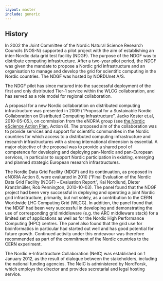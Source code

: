 ```yaml
---
layout: master
include: generic
---
```


## History

In 2002 the Joint Committee of the Nordic Natural Science Research Councils
(NOS-N) supported a pilot project with the aim of establishing an inter-Nordic
data grid test facility (NDGF). The purpose of the NDGF was to distribute
computing infrastructure. After a two-year pilot period, the NDGF was given the
mandate to propose a Nordic grid infrastructure and an organisation to manage
and develop the grid for scientific computing in the Nordic countries. The NDGF
was hosted by NORDUnet A/S.

The NDGF pilot has since matured into the successful deployment of the first and
only distributed Tier-1 service within the WLCG collaboration, and has served as
a role model for regional collaboration.

A proposal for a new Nordic collaboration on distributed computing
infrastructure was presented in 2009 (“Proposal for a Sustainable Nordic
Collaboration on Distributed Computing Infrastructure”, Jacko Koster et.al,
2010-05-05.), on commission from the eNORIA group (see
[the Nordic eScience Action Plan](http://www.nordforsk.org/en/publikasjoner/nordic-escience-action-plan/view),
Action 8). The proposed aim of the collaboration was to provide services and
support for scientific communities in the Nordic countries for which access to a
distributed computing infrastructure and research infrastructures with a strong
international dimension is essential. A major objective of the proposal was to
provide a shared pool of competence for developing and deploying pan-Nordic and
pan-European services, in particular to support Nordic participation in
existing, emerging and planned strategic European research infrastructures.

The Nordic Data Grid Facility (NDGF) and its continuation, as proposed in eNORIA
Action 8, were evaluated in 2010 (“Final Evaluation of the Nordic Data Grid
Facility (NDGF) – Evaluation Report”, Kai Nordlund, Dieter Kranzlmüller, Rob
Pennington, 2010-10-03). The panel found that the NDGF project had been very
successful in deploying and operating a joint Nordic grid infrastructure,
primarily, but not solely, as a contribution to the CERN Worldwide LHC Computing
Grid (WLCG). In addition, the panel found that the NDGF had been very successful
in developing and demonstrating the use of corresponding grid middleware (e.g.
the ARC middleware stack) for a limited set of applications as well as for the
Nordic High Performance Computing (HPC) centres. The panel also found that the
grid use for bioinformatics in particular had started out well and has good
potential for future growth. Continued activity under this endeavour was
therefore recommended as part of the commitment of the Nordic countries to the
CERN experiment.

The Nordic e-Infrastructure Collaboration (NeIC) was established on 1 January
2012, as the result of dialogue between the stakeholders, including the national
funding agencies. The NeIC is administered by NordForsk, which employs the
director and provides secretarial and legal hosting service.

